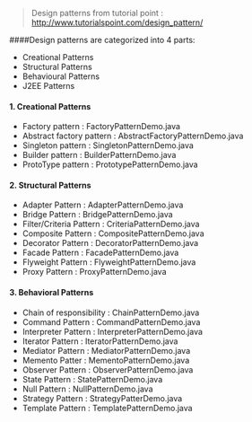 >Design patterns from tutorial point : http://www.tutorialspoint.com/design_pattern/

####Design patterns are categorized into 4 parts:

   - Creational Patterns
   - Structural Patterns
   - Behavioural Patterns
   - J2EE Patterns
   
#### 1. Creational Patterns

   - Factory pattern          : FactoryPatternDemo.java
   - Abstract factory pattern : AbstractFactoryPatternDemo.java
   - Singleton pattern        : SingletonPatternDemo.java
   - Builder pattern          : BuilderPatternDemo.java
   - ProtoType pattern        : PrototypePatternDemo.java
   
#### 2. Structural Patterns
   
   - Adapter Pattern         : AdapterPatternDemo.java
   - Bridge Pattern          : BridgePatternDemo.java
   - Filter/Criteria Pattern : CriteriaPatternDemo.java
   - Composite Pattern       : CompositePatternDemo.java
   - Decorator Pattern       : DecoratorPatternDemo.java
   - Facade Pattern          : FacadePatternDemo.java
   - Flyweight Pattern       : FlyweightPatternDemo.java
   - Proxy Pattern           : ProxyPatternDemo.java
   
#### 3. Behavioral Patterns

   - Chain of responsibility : ChainPatternDemo.java
   - Command Pattern         : CommandPatternDemo.java
   - Interpreter Pattern     : InterpreterPatternDemo.java
   - Iterator Pattern        : IteratorPatternDemo.java
   - Mediator Pattern        : MediatorPatternDemo.java
   - Memento Patter          : MementoPatternDemo.java
   - Observer Pattern        : ObserverPatternDemo.java
   - State Pattern           : StatePatternDemo.java
   - Null Pattern            : NullPatternDemo.java
   - Strategy Pattern        : StrategyPatterDemo.java
   - Template Pattern        : TemplatePatternDemo.java
   